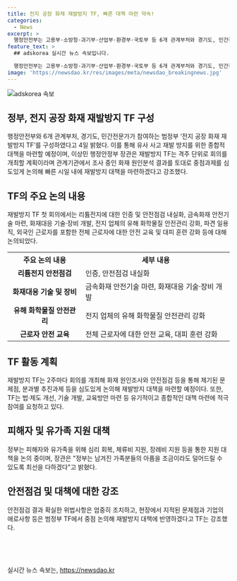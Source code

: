 ```yaml
---
title: 전지 공장 화재 재발방지 TF, 빠른 대책 마련 약속!
categories:
  - News
excerpt: >
  행정안전부는 고용부·소방청·과기부·산업부·환경부·국토부 등 6개 관계부처와 경기도, 민간전문가가 참여하는 범정부 ‘전지 공장 화재 재발방지 TF’를 구성했다고 4일 밝혔다. TF는 유사 사고 재발 방지를 위한 종합적 대책을 마련하기 위한 것으로, 주요 내용은 리튬전지 안전점검, 화재대응 기술 및 안전관리체계 강화 등이 포함돼 있다. 또한 TF는 2주마다 회의를 개최하여 재발방지 대책을 마련할 예정이며, 안전 취약계층 보호에도 총력을 다할 계획이다. 현재 안전점검 결과에 따른 법적 조치와 애로사항 개선이 중점으로 논의될 예정이다.
feature_text: >
  ## adskorea 실시간 뉴스 속보입니다.

  행정안전부는 고용부·소방청·과기부·산업부·환경부·국토부 등 6개 관계부처와 경기도, 민간전문가가 참여하는 범정부 ‘전지 공장 화재 재발방지 TF’를 구성했다고 4일 밝혔다. TF는 유사 사고 재발 방지를 위한 종합적 대책을 마련하기 위한 것으로, 주요 내용은 리튬전지 안전점검, 화재대응 기술 및 안전관리체계 강화 등이 포함돼 있다. 또한 TF는 2주마다 회의를 개최하여 재발방지 대책을 마련할 예정이며, 안전 취약계층 보호에도 총력을 다할 계획이다. 현재 안전점검 결과에 따른 법적 조치와 애로사항 개선이 중점으로 논의될 예정이다.
image: 'https://newsdao.kr/res/images/meta/newsdao_breakingnews.jpg'
---
```


<p><img src="https://newsdao.kr/res/images/meta/newsdao_breakingnews.jpg" alt="adskorea 속보" /></p>

<h2 data-ke-size="size26">정부, 전지 공장 화재 재발방지 TF 구성</h2>

<p data-ke-size="size16">행정안전부와 6개 관계부처, 경기도, 민간전문가가 참여하는 범정부 ‘전지 공장 화재 재발방지 TF’를 구성하였다고 4일 밝혔다. 이를 통해 유사 사고 재발 방지를 위한 종합적 대책을 마련할 예정이며, 이상민 행정안정부 장관은 재발방지 TF는 격주 단위로 회의를 개최할 계획이라며 관계기관에서 조사 중인 화재 원인분석 결과를 토대로 중점과제를 심도있게 논의해 빠른 시일 내에 재발방지 대책을 마련하겠다고 강조했다.</p>

<h2 data-ke-size="size26">TF의 주요 논의 내용</h2>

<p data-ke-size="size16">재발방지 TF 첫 회의에서는 리튬전지에 대한 인증 및 안전점검 내실화, 금속화재 안전기술 마련, 화재대응 기술·장비 개발, 전지 업체의 유해 화학물질 안전관리 강화, 파견 일용직, 외국인 근로자를 포함한 전체 근로자에 대한 안전 교육 및 대피 훈련 강화 등에 대해 논의되었다.</p>

<table>
    <tr>
        <th>주요 논의 내용</th>
        <th>세부 내용</th>
    </tr>
    <tr>
        <td style="text-align: center; height: 17px;"><b>리튬전지 안전점검</b></td>
        <td>인증, 안전점검 내실화</td>
    </tr>
    <tr>
        <td style="text-align: center; height: 17px;"><b>화재대응 기술 및 장비</b></td>
        <td>금속화재 안전기술 마련, 화재대응 기술·장비 개발</td>
    </tr>
    <tr>
        <td style="text-align: center; height: 17px;"><b>유해 화학물질 안전관리</b></td>
        <td>전지 업체의 유해 화학물질 안전관리 강화</td>
    </tr>
    <tr>
        <td style="text-align: center; height: 17px;"><b>근로자 안전 교육</b></td>
        <td>전체 근로자에 대한 안전 교육, 대피 훈련 강화</td>
    </tr>
</table>

<h2 data-ke-size="size26">TF 활동 계획</h2>

<p data-ke-size="size16">재발방지 TF는 2주마다 회의를 개최해 화재 원인조사와 안전점검 등을 통해 제기된 문제점, 분과별 추진과제 등을 심도있게 논의해 재발방지 대책을 마련할 예정이다. 또한, TF는 법·제도 개선, 기술 개발, 교육방안 마련 등 유기적이고 종합적인 대책 마련에 적극 참여를 요청하고 있다.</p>

<h2 data-ke-size="size26">피해자 및 유가족 지원 대책</h2>

<p data-ke-size="size16">정부는 피해자와 유가족을 위해 심리 회복, 체류비 지원, 장례비 지원 등을 통한 지원 대책을 논의 중이며, 장관은 "정부는 남겨진 가족분들의 아픔을 조금이라도 덜어드릴 수 있도록 최선을 다하겠다"고 밝혔다.</p>

<h2 data-ke-size="size26">안전점검 및 대책에 대한 강조</h2>

<p data-ke-size="size16">안전점검 결과 확실한 위법사항은 엄중히 조치하고, 현장에서 지적된 문제점과 기업의 애로사항 등은 범정부 TF에서 중점 논의해 재발방지 대책에 반영하겠다고 TF는 강조했다.</p>

<p data-ke-size="size16">&nbsp;</p>

<p data-ke-size="size16">&nbsp;</p>
실시간 뉴스 속보는, <a href="https://newsdao.kr" rel="dofollow">https://newsdao.kr</a>



